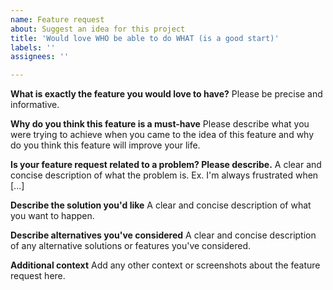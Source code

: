 ```yaml
---
name: Feature request
about: Suggest an idea for this project
title: 'Would love WHO be able to do WHAT (is a good start)'
labels: ''
assignees: ''

---
```


**What is exactly the feature you would love to have?**
Please be precise and informative.

**Why do you think this feature is a must-have**
Please describe what you were trying to achieve when you came to the idea of this feature and why do you think this feature will improve your life. 

**Is your feature request related to a problem? Please describe.**
A clear and concise description of what the problem is. Ex. I'm always frustrated when [...]

**Describe the solution you'd like**
A clear and concise description of what you want to happen.

**Describe alternatives you've considered**
A clear and concise description of any alternative solutions or features you've considered.

**Additional context**
Add any other context or screenshots about the feature request here.
